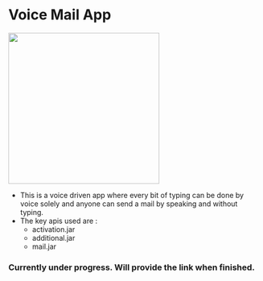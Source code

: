 # Voice Mail App 
<img src="https://firebasestorage.googleapis.com/v0/b/vmail-858f2.appspot.com/o/Git%2FScreenshot_2020-01-30-19-19-53-90_3fe78edd9b9b766783c36299b62924cc.png?alt=media&token=2ccb7955-1b5d-4d52-a570-cec94f21176e" width="300">

* This is a voice driven app where every bit of typing can be done by voice solely and anyone can send a mail by speaking and without typing.
* The key apis used are :
  * activation.jar
  * additional.jar
  * mail.jar
### Currently under progress. Will provide the link when finished.
